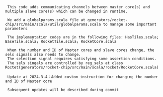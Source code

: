      This code adds communicating channels between master core(s) and multiple slave core(s) which can be changed in runtime.
     
     We add a globalparams.scala file at generators/rocket-chip/src/main/scala/util/globalparams.scala to manage some important parameters
     
     The implementation codes are in the following files: HasTiles.scala; BaseTile.scala; RocketTile.scala; RocketCore.scala
     
     When the number and ID of Master cores and slave cores change, the sels signals also needs to change.
     The selection signal requires satisfying some assertion conditions. 
     The sels singals are controlled by reg_sels at class Roctet(generators/rocket-chip/src/main/scala/rocket/RocketCore.scala)

     Update at 2024.3.4：Added custom instruction for changing the number and ID of Master core

     Subsequent updates will be described during commit

